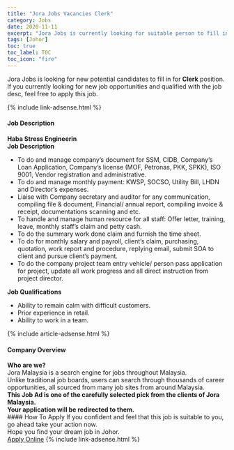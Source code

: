 ```yaml
---
title: "Jora Jobs Vacancies Clerk" 
category: Jobs 
date: 2020-11-11 
excerpt: "Jora Jobs is currently looking for suitable person to fill in the Clerk which positioned at Johor" 
tags: [Johor] 
toc: true 
toc_label: TOC 
toc_icon: "fire" 
--- 
```


<p>Jora Jobs is looking for new potential candidates to fill in for <b>Clerk</b> position. If you currently looking for new job opportunities and qualified with the job desc, feel free to apply this job.
</p>{% include link-adsense.html %} 
<div><div><div><h4>Job Description</h4></div></div><div><div><span><div><div><strong>Haba Stress Engineerin</strong></div><div><strong>Job Description</strong></div><ul><li>To do and manage company&#8217;s document for SSM, CIDB, Company&#8217;s Loan Application, Company&#8217;s license (MOF, Petronas, PKK, SPKK), ISO 9001, Vendor registration and administrative.</li><li>To do and manage monthly payment: KWSP, SOCSO, Utility Bill, LHDN and Director&#8217;s expenses.</li><li>Liaise with Company secretary and auditor for any communication, compiling file &amp; document, Financial/ annual report, compiling invoice &amp; receipt, documentations scanning and etc.</li><li>To handle and manage human resource for all staff: Offer letter, training, leave, monthly staff&#8217;s claim and petty cash.</li><li>To do the summary work done claim and furnish the time sheet.</li><li>To do for monthly salary and payroll, client&#8217;s claim, purchasing, quotation, work report and procedure, replying email, submit SOA to client and pursue client&#8217;s payment.</li><li>To do the company project team entry vehicle/ person pass application for project, update all work progress and all direct instruction from project director.</li></ul><div><div><strong>Job Qualifications</strong></div><ul><li>Ability to remain calm with difficult customers.</li><li>Prior experience in retail.</li><li>Ability to work in a team.</li></ul></div></div></span></div></div></div> 
{% include article-adsense.html %} 
<div><div><div><h4>Company Overview</h4></div></div><div><div><span><div><div>
<strong>Who are we?</strong></div>
<div>
	Jora Malaysia is a search engine for jobs throughout Malaysia.<br>
	Unlike traditional job boards, users can search through thousands of career opportunities, all sourced from many job sites from around Malaysia.&#160;</div>
<div>
<div>
<strong>This Job Ad is one of the carefully selected pick from the clients of Jora Malaysia.</strong></div>
<div>
<strong>Your application will be redirected to them.</strong></div>
</div></div></span></div></div></div> 
#### How To Apply 
If you confident and feel that this job is suitable to you, go ahead take your action now. <br/> 
Hope you find your dream job in Johor. <br/> 
<a href="https://www.jobstreet.com.my/en/job/clerk-4422387?jobId=jobstreet-my-job-4422387&sectionRank=4&token=0~6dc242b6-0237-4553-a70d-8553491e8a50&fr=SRP%20View%20In%20New%20Ta" class="btn btn--info" target="_blank" rel="nofollow noopenner">Apply Online</a> 
{% include link-adsense.html %} 